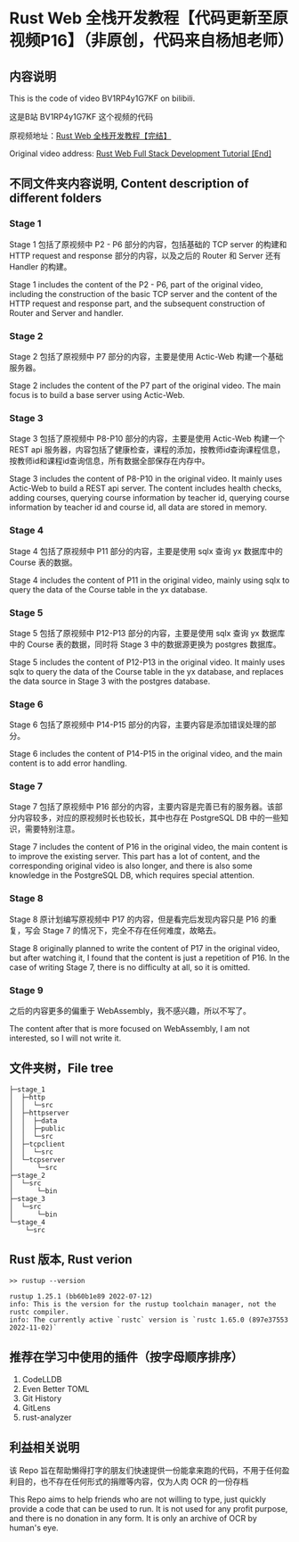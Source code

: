 # Rust Web 全栈开发教程【代码更新至原视频P16】（非原创，代码来自杨旭老师）

## 内容说明
This is the code of video BV1RP4y1G7KF on bilibili. 

这是B站 BV1RP4y1G7KF 这个视频的代码

原视频地址：[Rust Web 全栈开发教程【完结】](https://www.bilibili.com/video/BV1RP4y1G7KF/)

Original video address: [Rust Web Full Stack Development Tutorial [End]](https://www.bilibili.com/video/BV1RP4y1G7KF/)

## 不同文件夹内容说明, Content description of different folders

### Stage 1

Stage 1 包括了原视频中 P2 - P6 部分的内容，包括基础的 TCP server 的构建和 HTTP request and response 部分的内容，以及之后的 Router 和 Server 还有 Handler 的构建。

Stage 1 includes the content of the P2 - P6, part of the original video, including the construction of the basic TCP server and the content of the HTTP request and response part, and the subsequent construction of Router and Server and handler.

### Stage 2

Stage 2 包括了原视频中 P7 部分的内容，主要是使用 Actic-Web 构建一个基础服务器。

Stage 2 includes the content of the P7 part of the original video. The main focus is to build a base server using Actic-Web.

### Stage 3

Stage 3 包括了原视频中 P8-P10 部分的内容，主要是使用 Actic-Web 构建一个REST api 服务器，内容包括了健康检查，课程的添加，按教师id查询课程信息，按教师id和课程id查询信息，所有数据全部保存在内存中。

Stage 3 includes the content of P8-P10 in the original video. It mainly uses Actic-Web to build a REST api server. The content includes health checks, adding courses, querying course information by teacher id, querying course information by teacher id and course id, all data are stored in memory.

### Stage 4

Stage 4 包括了原视频中 P11 部分的内容，主要是使用 sqlx 查询 yx 数据库中的 Course 表的数据。

Stage 4 includes the content of P11 in the original video, mainly using sqlx to query the data of the Course table in the yx database.

### Stage 5

Stage 5 包括了原视频中 P12-P13 部分的内容，主要是使用 sqlx 查询 yx 数据库中的 Course 表的数据，同时将 Stage 3 中的数据源更换为 postgres 数据库。

Stage 5 includes the content of P12-P13 in the original video. It mainly uses sqlx to query the data of the Course table in the yx database, and replaces the data source in Stage 3 with the postgres database.

### Stage 6

Stage 6 包括了原视频中 P14-P15 部分的内容，主要内容是添加错误处理的部分。

Stage 6 includes the content of P14-P15 in the original video, and the main content is to add error handling.

### Stage 7

Stage 7 包括了原视频中 P16 部分的内容，主要内容是完善已有的服务器。该部分内容较多，对应的原视频时长也较长，其中也存在 PostgreSQL DB 中的一些知识，需要特别注意。

Stage 7 includes the content of P16 in the original video, the main content is to improve the existing server. This part has a lot of content, and the corresponding original video is also longer, and there is also some knowledge in the PostgreSQL DB, which requires special attention.

### Stage 8

Stage 8 原计划编写原视频中 P17 的内容，但是看完后发现内容只是 P16 的重复，写会 Stage 7 的情况下，完全不存在任何难度，故略去。

Stage 8 originally planned to write the content of P17 in the original video, but after watching it, I found that the content is just a repetition of P16. In the case of writing Stage 7, there is no difficulty at all, so it is omitted.

### Stage 9

之后的内容更多的偏重于 WebAssembly，我不感兴趣，所以不写了。

The content after that is more focused on WebAssembly, I am not interested, so I will not write it.


## 文件夹树，File tree

```shell
├─stage_1
│  ├─http
│  │  └─src
│  ├─httpserver
│  │  ├─data
│  │  ├─public
│  │  └─src
│  ├─tcpclient
│  │  └─src
│  └─tcpserver
│      └─src
├─stage_2
│  └─src
│      └─bin
├─stage_3
│  └─src
│      └─bin
└─stage_4
    └─src
```


## Rust 版本, Rust verion

```shell
>> rustup --version

rustup 1.25.1 (bb60b1e89 2022-07-12)
info: This is the version for the rustup toolchain manager, not the rustc compiler.
info: The currently active `rustc` version is `rustc 1.65.0 (897e37553 2022-11-02)`
```


## 推荐在学习中使用的插件（按字母顺序排序）
1. CodeLLDB
2. Even Better TOML
3. Git History
4. GitLens
5. rust-analyzer



## 利益相关说明

该 Repo 旨在帮助懒得打字的朋友们快速提供一份能拿来跑的代码，不用于任何盈利目的，也不存在任何形式的捐赠等内容，仅为人肉 OCR 的一份存档

This Repo aims to help friends who are not willing to type, just quickly provide a code that can be used to run. It is not used for any profit purpose, and there is no donation in any form. It is only an archive of OCR by human's eye.